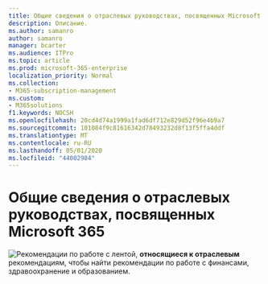 ```yaml
---
title: Общие сведения о отраслевых руководствах, посвященных Microsoft 365
description: Описание.
ms.author: samanro
author: samanro
manager: bcarter
ms.audience: ITPro
ms.topic: article
ms.prod: microsoft-365-enterprise
localization_priority: Normal
ms.collection:
- M365-subscription-management
ms.custom:
- M365solutions
f1.keywords: NOCSH
ms.openlocfilehash: 20cd4d74a1999a1fad6df712e829d52f96e4b9a7
ms.sourcegitcommit: 101084f9c81616342d78493232d8f13f5ffa4ddf
ms.translationtype: MT
ms.contentlocale: ru-RU
ms.lasthandoff: 05/01/2020
ms.locfileid: "44002984"
---
```

# <a name="microsoft-365-industry-specific-guidance-overview"></a>Общие сведения о отраслевых руководствах, посвященных Microsoft 365

![Рекомендации по работе](https://docs.microsoft.com/office/media/icons/best-practices-blue.png) с лентой, **относящиеся к отраслевым** рекомендациям, чтобы найти рекомендации по работе с финансами, здравоохранение и образованием.
